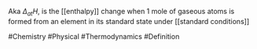 Aka $\Delta_{at}H$, is the [[enthalpy]] change when 1 mole of gaseous atoms is formed from an element in its standard state under [[standard conditions]]

#Chemistry #Physical #Thermodynamics #Definition